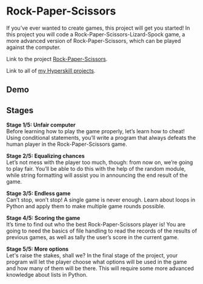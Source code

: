 # Rock-Paper-Scissors
If you’ve ever wanted to create games, this project will get you started! 
In this project you will code a Rock-Paper-Scissors-Lizard-Spock game, a more advanced version of Rock-Paper-Scissors, 
which can be played against the computer.

Link to the project [Rock-Paper-Scissors](https://hyperskill.org/projects/78).

Link to all of [my Hyperskill projects](https://github.com/ana117/hyperskilll-projects).

## Demo

## Stages
**Stage 1/5: Unfair computer**\
Before learning how to play the game properly, let’s learn how to cheat! Using conditional statements, you’ll write a program that always defeats the human player in the Rock-Paper-Scissors game.

**Stage 2/5: Equalizing chances**\
Let’s not mess with the player too much, though: from now on, we’re going to play fair. You’ll be able to do this with the help of the random module, while string formatting will assist you in announcing the end result of the game.

**Stage 3/5: Endless game**\
Can’t stop, won’t stop! A single game is never enough. Learn about loops in Python and apply them to make multiple game rounds possible.

**Stage 4/5: Scoring the game**\
It’s time to find out who the best Rock-Paper-Scissors player is! You are going to need the basics of file handling to read the records of the results of previous games, as well as tally the user’s score in the current game.

**Stage 5/5: More options**\
Let's raise the stakes, shall we? In the final stage of the project, your program will let the player choose what options will be used in the game and how many of them will be there. This will require some more advanced knowledge about lists in Python.
